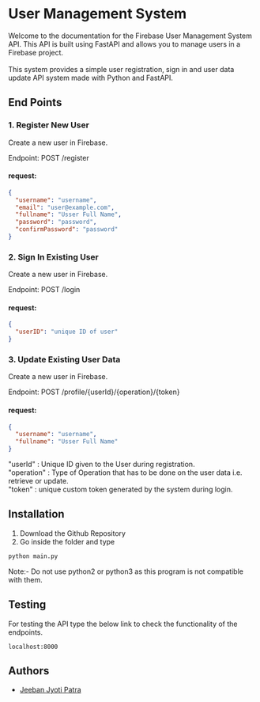 
# User Management System

Welcome to the documentation for the Firebase User Management System API. This API is built using FastAPI and allows you to manage users in a Firebase project.\
\
This system provides a simple user registration, sign in and user data update API system made with Python and FastAPI.

## End Points

### 1. Register New  User
Create a new user in Firebase.

Endpoint: POST /register

#### request:
```json
{
  "username": "username",
  "email": "user@example.com",
  "fullname": "Usser Full Name",
  "password": "password",
  "confirmPassword": "password"
}

```

### 2. Sign In Existing User
Create a new user in Firebase.

Endpoint: POST /login

#### request:
```json
{
  "userID": "unique ID of user"
}

```

### 3. Update Existing User Data
Create a new user in Firebase.

Endpoint: POST /profile/{userId}/{operation}/{token}

#### request:
```json
{
  "username": "username",
  "fullname": "Usser Full Name"
}

```
"userId" : Unique ID given to the User during registration.\
"operation" : Type of Operation that has to be done on the user data i.e. retrieve or update.\
"token" : unique custom token generated by the system during login.

## Installation
1. Download the Github Repository
2. Go inside the folder and type
```bash
python main.py
```
Note:- Do not use python2 or python3 as this program is not compatible with them.

## Testing
For testing the API type the below link to check the functionality of the endpoints.
```
localhost:8000
```


## Authors

- [Jeeban Jyoti Patra](https://github.com/jeeban-jyoti)

